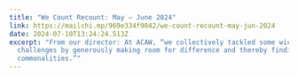 ```yaml
---
title: "We Count Recount: May – June 2024"
link: https://mailchi.mp/969e334f9042/we-count-recount-may-jun-2024
date: 2024-07-10T13:24:24.513Z
excerpt: "From our director: At ACAW, “we collectively tackled some wicked
  challenges by generously making room for difference and thereby finding deeper
  commonalities.”"
---
```

